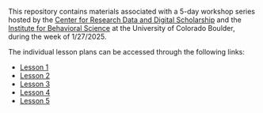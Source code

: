 This repository contains materials associated with a 5-day workshop series hosted by the [Center for Research Data and Digital Scholarship](https://www.colorado.edu/crdds/) and the [Institute for Behavioral Science](https://ibs.colorado.edu) at the University of Colorado Boulder, 
during the week of 1/27/2025. 

The individual lesson plans can be accessed through the following links:

* [Lesson 1](https://aranganath24.github.io/IBS_CRDDS_R_crashcourse/session1/r-foundations-session1.html)
* [Lesson 2](https://aranganath24.github.io/IBS_CRDDS_R_crashcourse/session2/session2.html)
* [Lesson 3](https://aranganath24.github.io/IBS_CRDDS_R_crashcourse/session3/session3.html)
* [Lesson 4](https://aranganath24.github.io/IBS_CRDDS_R_crashcourse/session4/session4.html)
* [Lesson 5](https://aranganath24.github.io/IBS_CRDDS_R_crashcourse/session5/session5.html)
